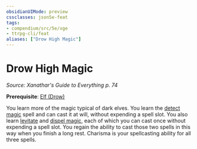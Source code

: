 ```yaml
---
obsidianUIMode: preview
cssclasses: json5e-feat
tags:
- compendium/src/5e/xge
- ttrpg-cli/feat
aliases: ["Drow High Magic"]
---
```

# Drow High Magic
*Source: Xanathar's Guide to Everything p. 74*  

**Prerequisite**: [Elf (Drow)](compendium/races/elf-drow.md)

You learn more of the magic typical of dark elves. You learn the [detect magic](compendium/spells/detect-magic.md) spell and can cast it at will, without expending a spell slot. You also learn [levitate](compendium/spells/levitate.md) and [dispel magic](compendium/spells/dispel-magic.md), each of which you can cast once without expending a spell slot. You regain the ability to cast those two spells in this way when you finish a long rest. Charisma is your spellcasting ability for all three spells.